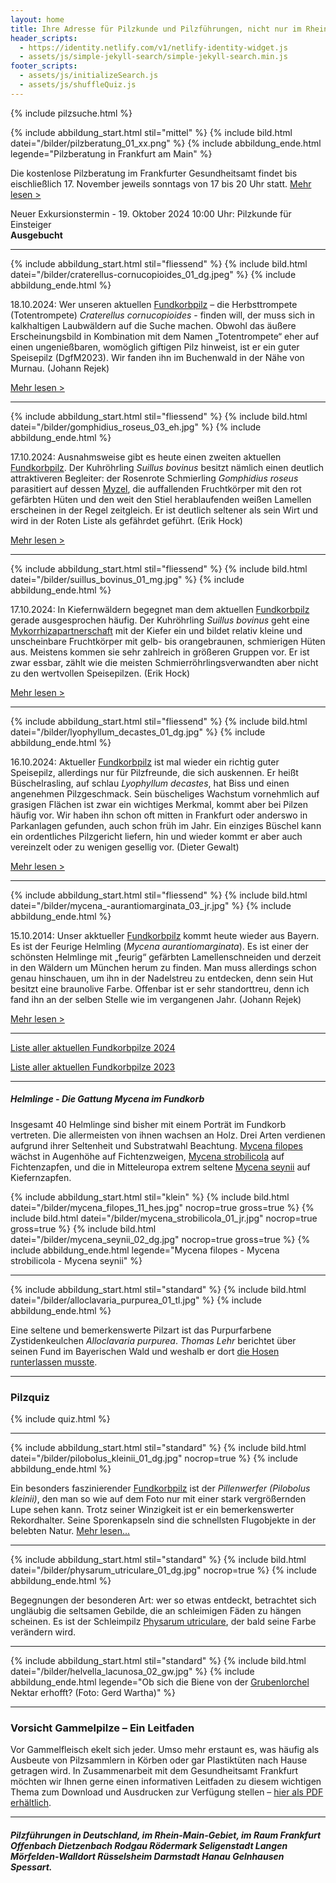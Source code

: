 ```yaml
---
layout: home
title: Ihre Adresse für Pilzkunde und Pilzführungen, nicht nur im Rhein-Main-Gebiet
header_scripts:
  - https://identity.netlify.com/v1/netlify-identity-widget.js
  - assets/js/simple-jekyll-search/simple-jekyll-search.min.js
footer_scripts:
  - assets/js/initializeSearch.js
  - assets/js/shuffleQuiz.js
---
```

{% include pilzsuche.html %}

{% include abbildung_start.html stil="mittel" %}
{% include bild.html datei="/bilder/pilzberatung_01_xx.png" %}
{% include abbildung_ende.html legende="Pilzberatung in Frankfurt am Main" %}

Die kostenlose Pilzberatung im Frankfurter Gesundheitsamt findet bis eischließlich 17. November jeweils sonntags von 17 bis 20 Uhr statt. [Mehr lesen >](/termine)

Neuer Exkursionstermin - 19. Oktober 2024 10:00 Uhr: Pilzkunde für Einsteiger\
**Ausgebucht**

- - -

{% include abbildung_start.html stil="fliessend" %}
{% include bild.html datei="/bilder/craterellus-cornucopioides_01_dg.jpeg" %}
{% include abbildung_ende.html %}

18.10.2024: Wer unseren aktuellen [Fundkorbpilz](AA "Glossar-") – die Herbsttrompete (Totentrompete) *Craterellus* *cornucopioides* -  finden will, der muss sich in kalkhaltigen Laubwäldern auf die Suche machen. Obwohl das äußere Erscheinungsbild in Kombination mit dem Namen „Totentrompete“ eher auf einen ungenießbaren, womöglich giftigen Pilz hinweist, ist er ein guter Speisepilz (DgfM2023). Wir fanden ihn im Buchenwald in der Nähe von Murnau. (Johann Rejek)

[Mehr lesen >](/pilze/craterellus-cornucopioides-herbsttrompete-totentrompete)

<div style="clear:  both"></div>

- - -

{% include abbildung_start.html stil="fliessend" %}
{% include bild.html datei="/bilder/gomphidius_roseus_03_eh.jpg" %}
{% include abbildung_ende.html %}

17.10.2024:  Ausnahmsweise gibt es heute einen zweiten aktuellen [Fundkorbpilz](AA "Glossar-"). Der Kuhröhrling *Suillus bovinus* besitzt nämlich einen deutlich attraktiveren Begleiter: der Rosenrote Schmierling *Gomphidius roseus* parasitiert auf dessen [Myzel](Myzel "Glossar"), die auffallenden Fruchtkörper mit den rot gefärbten Hüten und den weit den Stiel herablaufenden weißen Lamellen erscheinen in der Regel zeitgleich. Er ist deutlich seltener als sein Wirt und wird in der Roten Liste als gefährdet geführt. (Erik Hock) 

[Mehr lesen >](/pilze/gomphidius-roseus-rosenroter-schmierling)

<div style="clear:  both"></div>

- - -

{% include abbildung_start.html stil="fliessend" %}
{% include bild.html datei="/bilder/suillus_bovinus_01_mg.jpg" %}
{% include abbildung_ende.html %}

17.10.2024:  In Kiefernwäldern begegnet man dem aktuellen [Fundkorbpilz](AA "Glossar-") gerade ausgesprochen häufig. Der Kuhröhrling *Suillus bovinus* geht eine [Mykorrhizapartnerschaft](Mykorrhiza "Glossar") mit der Kiefer ein und bildet relativ kleine und unscheinbare Fruchtkörper mit gelb- bis orangebraunen, schmierigen Hüten aus. Meistens kommen sie sehr zahlreich in größeren Gruppen vor. Er ist zwar essbar, zählt wie die meisten Schmierröhrlingsverwandten aber nicht zu den wertvollen Speisepilzen. (Erik Hock) 

[Mehr lesen >](/pilze/suillus-bovinus-kuhröhrling)

<div style="clear:  both"></div>

- - -

{% include abbildung_start.html stil="fliessend" %}
{% include bild.html datei="/bilder/lyophyllum_decastes_01_dg.jpg" %}
{% include abbildung_ende.html %}

16.10.2024: Aktueller [Fundkorbpilz](AA "Glossar-") ist mal wieder ein richtig guter Speisepilz, allerdings nur für Pilzfreunde, die sich auskennen. Er heißt Büschelrasling, auf schlau *Lyophyllum decastes*, hat Biss und einen angenehmen Pilzgeschmack. Sein büscheliges Wachstum vornehmlich auf grasigen Flächen ist zwar ein wichtiges Merkmal, kommt aber bei Pilzen häufig vor. Wir haben ihn schon oft mitten in Frankfurt oder anderswo in Parkanlagen gefunden, auch schon früh im Jahr. Ein einziges Büschel kann ein ordentliches Pilzgericht liefern, hin und wieder kommt er aber auch vereinzelt oder zu wenigen gesellig vor. (Dieter Gewalt)

[Mehr lesen >](/pilze/lyophyllum-decastes-büschelrasling)

<div style="clear:  both"></div>

- - -

{% include abbildung_start.html stil="fliessend" %}
{% include bild.html datei="/bilder/mycena_-aurantiomarginata_03_jr.jpg" %}
{% include abbildung_ende.html %}

15.10.2014: Unser akktueller [Fundkorbpilz](AA "Glossar-") kommt heute wieder aus Bayern. Es ist der Feurige Helmling  (*Mycena aurantiomarginata*). Es ist einer der schönsten Helmlinge mit „feurig“ gefärbten Lamellenschneiden und derzeit in den Wäldern um München herum zu finden. Man muss allerdings schon genau hinschauen, um ihn in der Nadelstreu zu entdecken, denn sein Hut besitzt eine braunolive Farbe. Offenbar ist er sehr standorttreu, denn ich fand ihn an der selben Stelle wie im vergangenen Jahr. (Johann Rejek)

[Mehr lesen >](/pilze/mycena-aurantiomarginata-feuriger-helmling)

<div style="clear:  both"></div>

- - -

[Liste aller aktuellen Fundkorbpilze 2024](/artikel/liste-aller-aktuellen-fundkorbpilze-2024.html)

[Liste aller aktuellen Fundkorbpilze 2023](/artikel/liste-aller-aktuellen-fundkorbpilze-2023.html)

- - -

##### Helmlinge - Die Gattung *Mycena* im Fundkorb

Insgesamt 40 Helmlinge sind bisher mit einem Porträt im Fundkorb vertreten. Die allermeisten von ihnen wachsen an Holz. Drei Arten verdienen aufgrund ihrer Seltenheit und Substratwahl Beachtung. [Mycena filopes](/pilze/mycena-filopes-zerbrechlicher-fadenhelmling) wächst in Augenhöhe auf Fichtenzweigen, [Mycena strobilicola](/pilze/mycena-strobilicola-fichtenzapfenhelmling) auf Fichtenzapfen, und die in Mitteleuropa extrem seltene [Mycena seynii](/pilze/mycena-seynii-mediterraner-kiefernzapfenhelmling) auf Kiefernzapfen.

{% include abbildung_start.html stil="klein" %}
{% include bild.html datei="/bilder/mycena_filopes_11_hes.jpg" nocrop=true gross=true %}
{% include bild.html datei="/bilder/mycena_strobilicola_01_jr.jpg" nocrop=true gross=true %}
{% include bild.html datei="/bilder/mycena_seynii_02_dg.jpg" nocrop=true gross=true %}
{% include abbildung_ende.html legende="Mycena filopes - Mycena strobilicola - Mycena seynii" %}

- - -

{% include abbildung_start.html stil="standard" %}
{% include bild.html datei="/bilder/alloclavaria_purpurea_01_tl.jpg" %}
{% include abbildung_ende.html %}

Eine seltene und bemerkenswerte Pilzart ist das Purpurfarbene Zystidenkeulchen *Alloclavaria purpurea*. *Thomas Lehr* berichtet über seinen Fund im Bayerischen Wald und weshalb er dort [die Hosen runterlassen musste](/pilze/alloclavaria-purpurea-purpurfarbenes-zystidenkeulchen).

- - -

### Pilzquiz

{% include quiz.html %}

- - -

{% include abbildung_start.html stil="standard" %}
{% include bild.html datei="/bilder/pilobolus_kleinii_01_dg.jpg" nocrop=true %}
{% include abbildung_ende.html %}

Ein besonders faszinierender [Fundkorbpilz](AA "Glossar-") ist der *Pillenwerfer (Pilobolus kleinii)*, den man so wie auf dem Foto nur mit einer stark vergrößernden Lupe sehen kann. Trotz seiner Winzigkeit ist er ein bemerkenswerter Rekordhalter. Seine Sporenkapseln sind die schnellsten Flugobjekte in der belebten Natur. [Mehr lesen...](/pilze/pilobolus-kleinii-pillenwerfer)

- - -

{% include abbildung_start.html stil="standard" %}
{% include bild.html datei="/bilder/physarum_utriculare_01_dg.jpg" nocrop=true %}
{% include abbildung_ende.html %}

Begegnungen der besonderen Art: wer so etwas entdeckt, betrachtet sich ungläubig die seltsamen Gebilde, die an schleimigen Fäden zu hängen scheinen. Es ist der Schleimpilz [Physarum utriculare](/pilze/physarum-utriculare-fadenfruchtschleimpilz), der bald seine Farbe verändern wird.

- - -

{% include abbildung_start.html stil="standard" %}
{% include bild.html datei="/bilder/helvella_lacunosa_02_gw.jpg" %}
{% include abbildung_ende.html legende="Ob sich die Biene von der <a href='/pilze/helvella-lacunosa-grubenlorchel'>Grubenlorchel</a> Nektar erhofft?  (Foto: Gerd Wartha)" %}

- - -

### Vorsicht Gammelpilze – Ein Leitfaden

Vor Gammelfleisch ekelt sich jeder. Umso mehr erstaunt es, was häufig als Ausbeute von Pilzsammlern in Körben oder gar Plastiktüten nach Hause getragen wird. In Zusammenarbeit mit dem Gesundheitsamt Frankfurt möchten wir Ihnen gerne einen informativen Leitfaden zu diesem wichtigen Thema zum Download und Ausdrucken zur Verfügung stellen – [hier als PDF erhältlich](/assets/docs/Fundkorb.de-Gammelpilze.pdf).

- - -

##### Pilzführungen in Deutschland, im Rhein-Main-Gebiet, im Raum Frankfurt Offenbach Dietzenbach Rodgau Rödermark Seligenstadt Langen Mörfelden-Walldort Rüsselsheim Darmstadt Hanau Gelnhausen Spessart.